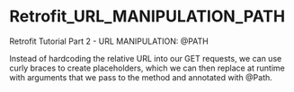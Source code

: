 # Retrofit_URL_MANIPULATION_PATH
Retrofit Tutorial Part 2 - URL MANIPULATION: @PATH


Instead of hardcoding the relative URL into our GET requests, we can use curly braces to create placeholders, which we can then replace at runtime with arguments that we pass to the method and annotated with @Path.
